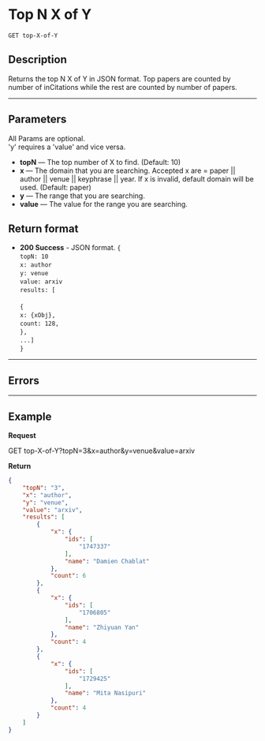 # Top N X of Y

    GET top-X-of-Y

## Description
  Returns the top N X of Y in JSON format.
  Top papers are counted by number of inCitations while the rest are counted by number of papers.

***

## Parameters
  All Params are optional. <br />
  'y' requires a 'value' and vice versa.

- **topN** — The top number of X to find. (Default: 10)
- **x** — The domain that you are searching. Accepted x are = paper || author || venue || keyphrase || year. If x is invalid, default domain will be used. (Default: paper)
- **y** — The range that you are searching.
- **value** — The value for the range you are searching.

## Return format
- **200 Success** - JSON format.
`{` <br />
`topN: 10` <br />
`x: author` <br />
`y: venue` <br />
`value: arxiv` <br />
`results: [` <br /> <br />
`{` <br />
`x: {xObj},` <br />
`count: 128,` <br />
`},` <br />
`...]` <br />
`}`

***

## Errors


***

## Example
**Request**

  GET top-X-of-Y?topN=3&x=author&y=venue&value=arxiv

**Return**
``` json
{
	"topN": "3",
	"x": "author",
	"y": "venue",
	"value": "arxiv",
	"results": [
		{
			"x": {
				"ids": [
					"1747337"
				],
				"name": "Damien Chablat"
			},
			"count": 6
		},
		{
			"x": {
				"ids": [
					"1706805"
				],
				"name": "Zhiyuan Yan"
			},
			"count": 4
		},
		{
			"x": {
				"ids": [
					"1729425"
				],
				"name": "Mita Nasipuri"
			},
			"count": 4
		}
	]
}
```

